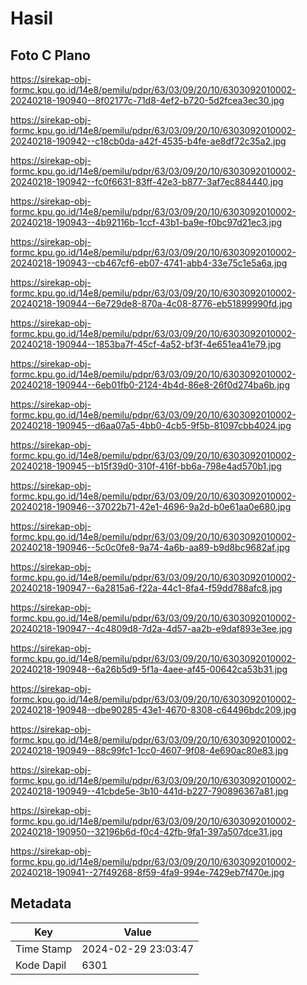 # Hasil

## Foto C Plano

https://sirekap-obj-formc.kpu.go.id/14e8/pemilu/pdpr/63/03/09/20/10/6303092010002-20240218-190940--8f02177c-71d8-4ef2-b720-5d2fcea3ec30.jpg

https://sirekap-obj-formc.kpu.go.id/14e8/pemilu/pdpr/63/03/09/20/10/6303092010002-20240218-190942--c18cb0da-a42f-4535-b4fe-ae8df72c35a2.jpg

https://sirekap-obj-formc.kpu.go.id/14e8/pemilu/pdpr/63/03/09/20/10/6303092010002-20240218-190942--fc0f6631-83ff-42e3-b877-3af7ec884440.jpg

https://sirekap-obj-formc.kpu.go.id/14e8/pemilu/pdpr/63/03/09/20/10/6303092010002-20240218-190943--4b92116b-1ccf-43b1-ba9e-f0bc97d21ec3.jpg

https://sirekap-obj-formc.kpu.go.id/14e8/pemilu/pdpr/63/03/09/20/10/6303092010002-20240218-190943--cb467cf6-eb07-4741-abb4-33e75c1e5a6a.jpg

https://sirekap-obj-formc.kpu.go.id/14e8/pemilu/pdpr/63/03/09/20/10/6303092010002-20240218-190944--6e729de8-870a-4c08-8776-eb51899990fd.jpg

https://sirekap-obj-formc.kpu.go.id/14e8/pemilu/pdpr/63/03/09/20/10/6303092010002-20240218-190944--1853ba7f-45cf-4a52-bf3f-4e651ea41e79.jpg

https://sirekap-obj-formc.kpu.go.id/14e8/pemilu/pdpr/63/03/09/20/10/6303092010002-20240218-190944--6eb01fb0-2124-4b4d-86e8-26f0d274ba6b.jpg

https://sirekap-obj-formc.kpu.go.id/14e8/pemilu/pdpr/63/03/09/20/10/6303092010002-20240218-190945--d6aa07a5-4bb0-4cb5-9f5b-81097cbb4024.jpg

https://sirekap-obj-formc.kpu.go.id/14e8/pemilu/pdpr/63/03/09/20/10/6303092010002-20240218-190945--b15f39d0-310f-416f-bb6a-798e4ad570b1.jpg

https://sirekap-obj-formc.kpu.go.id/14e8/pemilu/pdpr/63/03/09/20/10/6303092010002-20240218-190946--37022b71-42e1-4696-9a2d-b0e61aa0e680.jpg

https://sirekap-obj-formc.kpu.go.id/14e8/pemilu/pdpr/63/03/09/20/10/6303092010002-20240218-190946--5c0c0fe8-9a74-4a6b-aa89-b9d8bc9682af.jpg

https://sirekap-obj-formc.kpu.go.id/14e8/pemilu/pdpr/63/03/09/20/10/6303092010002-20240218-190947--6a2815a6-f22a-44c1-8fa4-f59dd788afc8.jpg

https://sirekap-obj-formc.kpu.go.id/14e8/pemilu/pdpr/63/03/09/20/10/6303092010002-20240218-190947--4c4809d8-7d2a-4d57-aa2b-e9daf893e3ee.jpg

https://sirekap-obj-formc.kpu.go.id/14e8/pemilu/pdpr/63/03/09/20/10/6303092010002-20240218-190948--6a26b5d9-5f1a-4aee-af45-00642ca53b31.jpg

https://sirekap-obj-formc.kpu.go.id/14e8/pemilu/pdpr/63/03/09/20/10/6303092010002-20240218-190948--dbe90285-43e1-4670-8308-c64496bdc209.jpg

https://sirekap-obj-formc.kpu.go.id/14e8/pemilu/pdpr/63/03/09/20/10/6303092010002-20240218-190949--88c99fc1-1cc0-4607-9f08-4e690ac80e83.jpg

https://sirekap-obj-formc.kpu.go.id/14e8/pemilu/pdpr/63/03/09/20/10/6303092010002-20240218-190949--41cbde5e-3b10-441d-b227-790896367a81.jpg

https://sirekap-obj-formc.kpu.go.id/14e8/pemilu/pdpr/63/03/09/20/10/6303092010002-20240218-190950--32196b6d-f0c4-42fb-9fa1-397a507dce31.jpg

https://sirekap-obj-formc.kpu.go.id/14e8/pemilu/pdpr/63/03/09/20/10/6303092010002-20240218-190941--27f49268-8f59-4fa9-994e-7429eb7f470e.jpg


## Metadata

| Key        | Value               |
| ---------- | ------------------- |
| Time Stamp | 2024-02-29 23:03:47 |
| Kode Dapil | 6301                |



